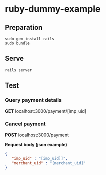 # ruby-dummy-example

## Preparation

```shell
sudo gem install rails
sudo bundle
```

## Serve

```shell
rails server
```

## Test

### Query payment details

**GET** localhost:3000/payment/[imp_uid]

### Cancel payment

**POST** localhost:3000/payment

**Request body (json example)**

```json
{
   "imp_uid" : "[imp_uid]]",
   "merchant_uid" : "[merchant_uid]"
}

```

